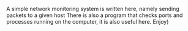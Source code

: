 A simple network monitoring system is written here, 
namely sending packets to a given host
There is also a program that checks ports and processes
running on the computer, it is also useful here.
Enjoy)
